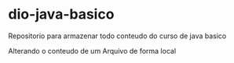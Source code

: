 # dio-java-basico
Repositorio para armazenar todo conteudo do curso de java basico

Alterando o conteudo de um Arquivo de forma local